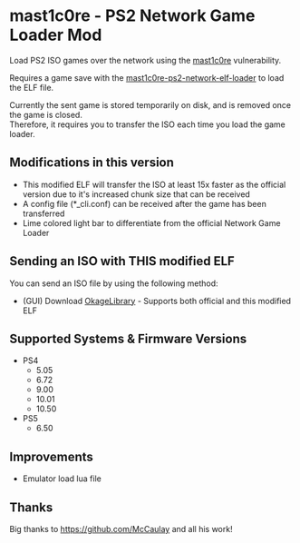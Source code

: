 # mast1c0re - PS2 Network Game Loader Mod

Load PS2 ISO games over the network using the [mast1c0re](https://github.com/McCaulay/mast1c0re) vulnerability.

Requires a game save with the [mast1c0re-ps2-network-elf-loader](https://github.com/McCaulay/mast1c0re-ps2-network-elf-loader) to load the ELF file.

Currently the sent game is stored temporarily on disk, and is removed once the game is closed.</br>
Therefore, it requires you to transfer the ISO each time you load the game loader.</br>

## Modifications in this version
* This modified ELF will transfer the ISO at least 15x faster as the official version due to it's increased chunk size that can be received
* A config file (*_cli.conf) can be received after the game has been transferred
* Lime colored light bar to differentiate from the official Network Game Loader

## Sending an ISO with THIS modified ELF
You can send an ISO file by using the following method:
* (GUI) Download [OkageLibrary](https://github.com/SvenGDK/OkageLibrary/releases) - Supports both official and this modified ELF

## Supported Systems & Firmware Versions
* PS4
  * 5.05
  * 6.72
  * 9.00
  * 10.01
  * 10.50
* PS5
  * 6.50

## Improvements
* Emulator load lua file

## Thanks
Big thanks to https://github.com/McCaulay and all his work!
